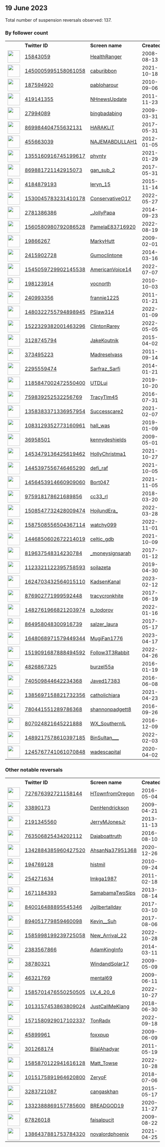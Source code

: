 
## 19 June 2023
Total number of suspension reversals observed: 137.

### By follower count
<table><tr><th></th><th align="left">Twitter ID</th><th align="left">Screen name</th>
<th align="left">Created</th><th align="left">Status</th><th align="left">Suspended</th><th align="left">Followers</th>
<tr><td><a href="https://pbs.twimg.com/profile_images/466669627947237377/qu4FUDr6_normal.jpeg"><img src="https://pbs.twimg.com/profile_images/466669627947237377/qu4FUDr6_normal.jpeg" width="40px" height="40px" align="center"/></a></td><td><a href="https://twitter.com/intent/user?user_id=15843059">15843059</a></td><td><a href="https://twitter.com/HealthRanger">HealthRanger</a></td><td>2008-08-13</td><td align="center"></td><td></td><td>113535</td></tr>
<tr><td><a href="https://pbs.twimg.com/profile_images/1450006591026040834/TZrEZjBt_normal.jpg"><img src="https://pbs.twimg.com/profile_images/1450006591026040834/TZrEZjBt_normal.jpg" width="40px" height="40px" align="center"/></a></td><td><a href="https://twitter.com/intent/user?user_id=1450005995158061058">1450005995158061058</a></td><td><a href="https://twitter.com/caburibbon">caburibbon</a></td><td>2021-10-18</td><td align="center"></td><td>2023-05-18</td><td>72003</td></tr>
<tr><td><a href="https://pbs.twimg.com/profile_images/1669990746357735424/Rl4_tbkR_normal.jpg"><img src="https://pbs.twimg.com/profile_images/1669990746357735424/Rl4_tbkR_normal.jpg" width="40px" height="40px" align="center"/></a></td><td><a href="https://twitter.com/intent/user?user_id=187594920">187594920</a></td><td><a href="https://twitter.com/pabloharour">pabloharour</a></td><td>2010-09-06</td><td align="center"></td><td>2023-06-17</td><td>42646</td></tr>
<tr><td><a href="https://pbs.twimg.com/profile_images/452164443330183169/68HH4ypI_normal.jpeg"><img src="https://pbs.twimg.com/profile_images/452164443330183169/68HH4ypI_normal.jpeg" width="40px" height="40px" align="center"/></a></td><td><a href="https://twitter.com/intent/user?user_id=419141355">419141355</a></td><td><a href="https://twitter.com/NHnewsUpdate">NHnewsUpdate</a></td><td>2011-11-23</td><td align="center"></td><td>2023-06-18</td><td>16948</td></tr>
<tr><td><a href="https://pbs.twimg.com/profile_images/1518573495403393024/gDkX6Ra5_normal.jpg"><img src="https://pbs.twimg.com/profile_images/1518573495403393024/gDkX6Ra5_normal.jpg" width="40px" height="40px" align="center"/></a></td><td><a href="https://twitter.com/intent/user?user_id=27994089">27994089</a></td><td><a href="https://twitter.com/bingbadabing">bingbadabing</a></td><td>2009-03-31</td><td align="center"></td><td>2023-06-13</td><td>9803</td></tr>
<tr><td><a href="https://pbs.twimg.com/profile_images/870031377227448320/uQ7eZ2uC_normal.jpg"><img src="https://pbs.twimg.com/profile_images/870031377227448320/uQ7eZ2uC_normal.jpg" width="40px" height="40px" align="center"/></a></td><td><a href="https://twitter.com/intent/user?user_id=869984404755632131">869984404755632131</a></td><td><a href="https://twitter.com/HARAKLiT">HARAKLiT</a></td><td>2017-05-31</td><td align="center"></td><td>2023-06-11</td><td>8551</td></tr>
<tr><td><a href="https://pbs.twimg.com/profile_images/1671242198996729856/BfLkRi-U_normal.jpg"><img src="https://pbs.twimg.com/profile_images/1671242198996729856/BfLkRi-U_normal.jpg" width="40px" height="40px" align="center"/></a></td><td><a href="https://twitter.com/intent/user?user_id=455663039">455663039</a></td><td><a href="https://twitter.com/NAJEMABDULLAH1">NAJEMABDULLAH1</a></td><td>2012-01-05</td><td align="center"></td><td>2023-06-07</td><td>8303</td></tr>
<tr><td><a href="https://pbs.twimg.com/profile_images/1670456236637126657/FetA_9-u_normal.jpg"><img src="https://pbs.twimg.com/profile_images/1670456236637126657/FetA_9-u_normal.jpg" width="40px" height="40px" align="center"/></a></td><td><a href="https://twitter.com/intent/user?user_id=1355160916745199617">1355160916745199617</a></td><td><a href="https://twitter.com/phvnty">phvnty</a></td><td>2021-01-29</td><td align="center"></td><td>2023-06-11</td><td>6185</td></tr>
<tr><td><a href="https://pbs.twimg.com/profile_images/1635772120889454592/EUWSQzjc_normal.jpg"><img src="https://pbs.twimg.com/profile_images/1635772120889454592/EUWSQzjc_normal.jpg" width="40px" height="40px" align="center"/></a></td><td><a href="https://twitter.com/intent/user?user_id=869881721142915073">869881721142915073</a></td><td><a href="https://twitter.com/gan_sub_2">gan_sub_2</a></td><td>2017-05-31</td><td align="center"></td><td>2022-09-20</td><td>6002</td></tr>
<tr><td><a href="https://pbs.twimg.com/profile_images/1606511311088922625/4Eh0r5aH_normal.jpg"><img src="https://pbs.twimg.com/profile_images/1606511311088922625/4Eh0r5aH_normal.jpg" width="40px" height="40px" align="center"/></a></td><td><a href="https://twitter.com/intent/user?user_id=4184879193">4184879193</a></td><td><a href="https://twitter.com/leryn_15">leryn_15</a></td><td>2015-11-14</td><td align="center"></td><td>2023-06-14</td><td>5769</td></tr>
<tr><td><a href="https://pbs.twimg.com/profile_images/1531666468517068800/cCRy1Bg0_normal.jpg"><img src="https://pbs.twimg.com/profile_images/1531666468517068800/cCRy1Bg0_normal.jpg" width="40px" height="40px" align="center"/></a></td><td><a href="https://twitter.com/intent/user?user_id=1530045783231410178">1530045783231410178</a></td><td><a href="https://twitter.com/ConservativeO17">ConservativeO17</a></td><td>2022-05-27</td><td align="center"></td><td>2023-06-16</td><td>5593</td></tr>
<tr><td><a href="https://pbs.twimg.com/profile_images/1670456044743434243/Ur-SyLoi_normal.jpg"><img src="https://pbs.twimg.com/profile_images/1670456044743434243/Ur-SyLoi_normal.jpg" width="40px" height="40px" align="center"/></a></td><td><a href="https://twitter.com/intent/user?user_id=2781386386">2781386386</a></td><td><a href="https://twitter.com/_JollyPapa">_JollyPapa</a></td><td>2014-09-23</td><td align="center"></td><td>2023-01-13</td><td>5523</td></tr>
<tr><td><a href="https://pbs.twimg.com/profile_images/1601435913720139776/FZMdcVTC_normal.jpg"><img src="https://pbs.twimg.com/profile_images/1601435913720139776/FZMdcVTC_normal.jpg" width="40px" height="40px" align="center"/></a></td><td><a href="https://twitter.com/intent/user?user_id=1560580980792086528">1560580980792086528</a></td><td><a href="https://twitter.com/PamelaE83716920">PamelaE83716920</a></td><td>2022-08-19</td><td align="center"></td><td>2023-06-16</td><td>5350</td></tr>
<tr><td><a href="https://pbs.twimg.com/profile_images/1294789970054479875/S1cv5-re_normal.jpg"><img src="https://pbs.twimg.com/profile_images/1294789970054479875/S1cv5-re_normal.jpg" width="40px" height="40px" align="center"/></a></td><td><a href="https://twitter.com/intent/user?user_id=19866267">19866267</a></td><td><a href="https://twitter.com/MarkyHutt">MarkyHutt</a></td><td>2009-02-01</td><td align="center"></td><td></td><td>4989</td></tr>
<tr><td><a href="https://pbs.twimg.com/profile_images/1503436597521526794/OOKGYaa7_normal.jpg"><img src="https://pbs.twimg.com/profile_images/1503436597521526794/OOKGYaa7_normal.jpg" width="40px" height="40px" align="center"/></a></td><td><a href="https://twitter.com/intent/user?user_id=2415902728">2415902728</a></td><td><a href="https://twitter.com/Gumoclintone">Gumoclintone</a></td><td>2014-03-16</td><td align="center"></td><td>2023-05-30</td><td>4811</td></tr>
<tr><td><a href="https://pbs.twimg.com/profile_images/1668293070402748417/2xp7w1mb_normal.jpg"><img src="https://pbs.twimg.com/profile_images/1668293070402748417/2xp7w1mb_normal.jpg" width="40px" height="40px" align="center"/></a></td><td><a href="https://twitter.com/intent/user?user_id=1545059729902145538">1545059729902145538</a></td><td><a href="https://twitter.com/AmericanVoice14">AmericanVoice14</a></td><td>2022-07-07</td><td align="center"></td><td>2023-06-10</td><td>4170</td></tr>
<tr><td><a href="https://pbs.twimg.com/profile_images/1213801322320785410/i05k54kv_normal.jpg"><img src="https://pbs.twimg.com/profile_images/1213801322320785410/i05k54kv_normal.jpg" width="40px" height="40px" align="center"/></a></td><td><a href="https://twitter.com/intent/user?user_id=198123914">198123914</a></td><td><a href="https://twitter.com/vocnorth">vocnorth</a></td><td>2010-10-03</td><td align="center"></td><td></td><td>4135</td></tr>
<tr><td><a href="https://pbs.twimg.com/profile_images/839839002790400001/Ma-cjHEZ_normal.jpg"><img src="https://pbs.twimg.com/profile_images/839839002790400001/Ma-cjHEZ_normal.jpg" width="40px" height="40px" align="center"/></a></td><td><a href="https://twitter.com/intent/user?user_id=240993356">240993356</a></td><td><a href="https://twitter.com/frannie1225">frannie1225</a></td><td>2011-01-21</td><td align="center"></td><td></td><td>4047</td></tr>
<tr><td><a href="https://pbs.twimg.com/profile_images/1669103280016998400/DBZTLQwN_normal.jpg"><img src="https://pbs.twimg.com/profile_images/1669103280016998400/DBZTLQwN_normal.jpg" width="40px" height="40px" align="center"/></a></td><td><a href="https://twitter.com/intent/user?user_id=1480322755794898945">1480322755794898945</a></td><td><a href="https://twitter.com/PSlaw314">PSlaw314</a></td><td>2022-01-09</td><td align="center"></td><td>2023-02-28</td><td>3775</td></tr>
<tr><td><a href="https://pbs.twimg.com/profile_images/1613199700496089096/SPiA6QR4_normal.jpg"><img src="https://pbs.twimg.com/profile_images/1613199700496089096/SPiA6QR4_normal.jpg" width="40px" height="40px" align="center"/></a></td><td><a href="https://twitter.com/intent/user?user_id=1522329382001463296">1522329382001463296</a></td><td><a href="https://twitter.com/ClintonRarey">ClintonRarey</a></td><td>2022-05-05</td><td align="center"></td><td>2023-06-16</td><td>3632</td></tr>
<tr><td><a href="https://pbs.twimg.com/profile_images/1150528240034955264/9zNEWSRB_normal.jpg"><img src="https://pbs.twimg.com/profile_images/1150528240034955264/9zNEWSRB_normal.jpg" width="40px" height="40px" align="center"/></a></td><td><a href="https://twitter.com/intent/user?user_id=3128745794">3128745794</a></td><td><a href="https://twitter.com/JakeKoutnik">JakeKoutnik</a></td><td>2015-04-02</td><td align="center"></td><td>2023-06-15</td><td>2979</td></tr>
<tr><td><a href="https://pbs.twimg.com/profile_images/1661435763513327622/OOY0OKu-_normal.jpg"><img src="https://pbs.twimg.com/profile_images/1661435763513327622/OOY0OKu-_normal.jpg" width="40px" height="40px" align="center"/></a></td><td><a href="https://twitter.com/intent/user?user_id=373495223">373495223</a></td><td><a href="https://twitter.com/Madreselvass">Madreselvass</a></td><td>2011-09-14</td><td align="center"></td><td>2023-06-17</td><td>2975</td></tr>
<tr><td><a href="https://pbs.twimg.com/profile_images/1668255591184191491/8llIyV6Y_normal.jpg"><img src="https://pbs.twimg.com/profile_images/1668255591184191491/8llIyV6Y_normal.jpg" width="40px" height="40px" align="center"/></a></td><td><a href="https://twitter.com/intent/user?user_id=2295559474">2295559474</a></td><td><a href="https://twitter.com/Sarfraz_Sarfi">Sarfraz_Sarfi</a></td><td>2014-01-21</td><td align="center"></td><td>2023-06-14</td><td>2927</td></tr>
<tr><td><a href="https://pbs.twimg.com/profile_images/1303224809476759552/WmWUkDAD_normal.jpg"><img src="https://pbs.twimg.com/profile_images/1303224809476759552/WmWUkDAD_normal.jpg" width="40px" height="40px" align="center"/></a></td><td><a href="https://twitter.com/intent/user?user_id=1185847002472550400">1185847002472550400</a></td><td><a href="https://twitter.com/UTDLui">UTDLui</a></td><td>2019-10-20</td><td align="center"></td><td></td><td>2802</td></tr>
<tr><td><a href="https://pbs.twimg.com/profile_images/1481599218477379592/P9fxohaM_normal.jpg"><img src="https://pbs.twimg.com/profile_images/1481599218477379592/P9fxohaM_normal.jpg" width="40px" height="40px" align="center"/></a></td><td><a href="https://twitter.com/intent/user?user_id=759839252532256769">759839252532256769</a></td><td><a href="https://twitter.com/TracyTlm45">TracyTlm45</a></td><td>2016-07-31</td><td align="center"></td><td>2023-06-12</td><td>2669</td></tr>
<tr><td><a href="https://pbs.twimg.com/profile_images/1496240996815970304/jGBu8VYx_normal.jpg"><img src="https://pbs.twimg.com/profile_images/1496240996815970304/jGBu8VYx_normal.jpg" width="40px" height="40px" align="center"/></a></td><td><a href="https://twitter.com/intent/user?user_id=1358383371336957954">1358383371336957954</a></td><td><a href="https://twitter.com/Successcare2">Successcare2</a></td><td>2021-02-07</td><td align="center"></td><td>2023-03-10</td><td>2657</td></tr>
<tr><td><a href="https://pbs.twimg.com/profile_images/1557310148561047553/w4vg41wz_normal.jpg"><img src="https://pbs.twimg.com/profile_images/1557310148561047553/w4vg41wz_normal.jpg" width="40px" height="40px" align="center"/></a></td><td><a href="https://twitter.com/intent/user?user_id=1083129352773160961">1083129352773160961</a></td><td><a href="https://twitter.com/hall_was">hall_was</a></td><td>2019-01-09</td><td align="center"></td><td>2023-01-09</td><td>2633</td></tr>
<tr><td><a href="https://pbs.twimg.com/profile_images/1235388142770892800/Dtj-9l8S_normal.jpg"><img src="https://pbs.twimg.com/profile_images/1235388142770892800/Dtj-9l8S_normal.jpg" width="40px" height="40px" align="center"/></a></td><td><a href="https://twitter.com/intent/user?user_id=36958501">36958501</a></td><td><a href="https://twitter.com/kennydeshields">kennydeshields</a></td><td>2009-05-01</td><td align="center"></td><td>2022-10-30</td><td>2467</td></tr>
<tr><td><a href="https://pbs.twimg.com/profile_images/1519463386693648385/ybe3x9dD_normal.jpg"><img src="https://pbs.twimg.com/profile_images/1519463386693648385/ybe3x9dD_normal.jpg" width="40px" height="40px" align="center"/></a></td><td><a href="https://twitter.com/intent/user?user_id=1453479136425619462">1453479136425619462</a></td><td><a href="https://twitter.com/HollyChristma1">HollyChristma1</a></td><td>2021-10-27</td><td align="center"></td><td>2022-07-04</td><td>2355</td></tr>
<tr><td><a href="https://pbs.twimg.com/profile_images/1653733669456998401/WmxMz5-E_normal.jpg"><img src="https://pbs.twimg.com/profile_images/1653733669456998401/WmxMz5-E_normal.jpg" width="40px" height="40px" align="center"/></a></td><td><a href="https://twitter.com/intent/user?user_id=1445397556746465290">1445397556746465290</a></td><td><a href="https://twitter.com/defi_raf">defi_raf</a></td><td>2021-10-05</td><td align="center"></td><td>2023-06-13</td><td>2283</td></tr>
<tr><td><a href="https://pbs.twimg.com/profile_images/1513050103711506433/PtzWSlaL_normal.jpg"><img src="https://pbs.twimg.com/profile_images/1513050103711506433/PtzWSlaL_normal.jpg" width="40px" height="40px" align="center"/></a></td><td><a href="https://twitter.com/intent/user?user_id=1456453914660909060">1456453914660909060</a></td><td><a href="https://twitter.com/Bort047">Bort047</a></td><td>2021-11-05</td><td align="center"></td><td>2022-04-30</td><td>2279</td></tr>
<tr><td><a href="https://pbs.twimg.com/profile_images/1664686663405117440/0pKjGg8B_normal.jpg"><img src="https://pbs.twimg.com/profile_images/1664686663405117440/0pKjGg8B_normal.jpg" width="40px" height="40px" align="center"/></a></td><td><a href="https://twitter.com/intent/user?user_id=975918178621689856">975918178621689856</a></td><td><a href="https://twitter.com/cc33_rl">cc33_rl</a></td><td>2018-03-20</td><td align="center"></td><td>2023-06-11</td><td>2192</td></tr>
<tr><td><a href="https://pbs.twimg.com/profile_images/1668626298896535554/E-qfTlmu_normal.jpg"><img src="https://pbs.twimg.com/profile_images/1668626298896535554/E-qfTlmu_normal.jpg" width="40px" height="40px" align="center"/></a></td><td><a href="https://twitter.com/intent/user?user_id=1508547732428009474">1508547732428009474</a></td><td><a href="https://twitter.com/HojlundEra_">HojlundEra_</a></td><td>2022-03-28</td><td align="center"></td><td>2023-06-09</td><td>2081</td></tr>
<tr><td><a href="https://pbs.twimg.com/profile_images/1655962143424905218/lj3xHTeV_normal.jpg"><img src="https://pbs.twimg.com/profile_images/1655962143424905218/lj3xHTeV_normal.jpg" width="40px" height="40px" align="center"/></a></td><td><a href="https://twitter.com/intent/user?user_id=1587508556504367114">1587508556504367114</a></td><td><a href="https://twitter.com/watchy099">watchy099</a></td><td>2022-11-01</td><td align="center"></td><td>2023-06-13</td><td>1753</td></tr>
<tr><td><a href="https://pbs.twimg.com/profile_images/1671240986377306118/PQjbVXEG_normal.jpg"><img src="https://pbs.twimg.com/profile_images/1671240986377306118/PQjbVXEG_normal.jpg" width="40px" height="40px" align="center"/></a></td><td><a href="https://twitter.com/intent/user?user_id=1446850602672214019">1446850602672214019</a></td><td><a href="https://twitter.com/celtic_gdb">celtic_gdb</a></td><td>2021-10-09</td><td align="center"></td><td>2022-10-29</td><td>1710</td></tr>
<tr><td><a href="https://pbs.twimg.com/profile_images/1598586860644827136/91qk1CVC_normal.jpg"><img src="https://pbs.twimg.com/profile_images/1598586860644827136/91qk1CVC_normal.jpg" width="40px" height="40px" align="center"/></a></td><td><a href="https://twitter.com/intent/user?user_id=819637548314230784">819637548314230784</a></td><td><a href="https://twitter.com/_moneysignsarah">_moneysignsarah</a></td><td>2017-01-12</td><td align="center"></td><td>2022-12-15</td><td>1605</td></tr>
<tr><td><a href="https://pbs.twimg.com/profile_images/1671278024359125000/7Sje0H8Q_normal.jpg"><img src="https://pbs.twimg.com/profile_images/1671278024359125000/7Sje0H8Q_normal.jpg" width="40px" height="40px" align="center"/></a></td><td><a href="https://twitter.com/intent/user?user_id=1123321122395758593">1123321122395758593</a></td><td><a href="https://twitter.com/soilazeta">soilazeta</a></td><td>2019-04-30</td><td align="center"></td><td>2023-05-28</td><td>1578</td></tr>
<tr><td><a href="https://pbs.twimg.com/profile_images/1668852212678684674/p60fis1z_normal.jpg"><img src="https://pbs.twimg.com/profile_images/1668852212678684674/p60fis1z_normal.jpg" width="40px" height="40px" align="center"/></a></td><td><a href="https://twitter.com/intent/user?user_id=1624703432564015110">1624703432564015110</a></td><td><a href="https://twitter.com/KadsenKanal">KadsenKanal</a></td><td>2023-02-12</td><td align="center"></td><td>2023-06-09</td><td>1501</td></tr>
<tr><td><a href="https://pbs.twimg.com/profile_images/1004565151293562881/mz1PST46_normal.jpg"><img src="https://pbs.twimg.com/profile_images/1004565151293562881/mz1PST46_normal.jpg" width="40px" height="40px" align="center"/></a></td><td><a href="https://twitter.com/intent/user?user_id=876902771999592448">876902771999592448</a></td><td><a href="https://twitter.com/tracycronkhite">tracycronkhite</a></td><td>2017-06-19</td><td align="center"></td><td></td><td>1405</td></tr>
<tr><td><a href="https://pbs.twimg.com/profile_images/1617273758791647235/Y-4rgFz4_normal.jpg"><img src="https://pbs.twimg.com/profile_images/1617273758791647235/Y-4rgFz4_normal.jpg" width="40px" height="40px" align="center"/></a></td><td><a href="https://twitter.com/intent/user?user_id=1482761966821203974">1482761966821203974</a></td><td><a href="https://twitter.com/p_todorov">p_todorov</a></td><td>2022-01-16</td><td align="center"></td><td>2023-06-09</td><td>1384</td></tr>
<tr><td><a href="https://abs.twimg.com/sticky/default_profile_images/default_profile_normal.png"><img src="https://abs.twimg.com/sticky/default_profile_images/default_profile_normal.png" width="40px" height="40px" align="center"/></a></td><td><a href="https://twitter.com/intent/user?user_id=864958048300916739">864958048300916739</a></td><td><a href="https://twitter.com/salzer_laura">salzer_laura</a></td><td>2017-05-17</td><td align="center"></td><td>2022-04-24</td><td>1352</td></tr>
<tr><td><a href="https://pbs.twimg.com/profile_images/1661436408051924993/QvPOeWkI_normal.jpg"><img src="https://pbs.twimg.com/profile_images/1661436408051924993/QvPOeWkI_normal.jpg" width="40px" height="40px" align="center"/></a></td><td><a href="https://twitter.com/intent/user?user_id=1648068971579449344">1648068971579449344</a></td><td><a href="https://twitter.com/MugiFan1776">MugiFan1776</a></td><td>2023-04-17</td><td align="center">🔒</td><td>2023-06-16</td><td>1303</td></tr>
<tr><td><a href="https://pbs.twimg.com/profile_images/1670577581450469382/_cvX4sqv_normal.jpg"><img src="https://pbs.twimg.com/profile_images/1670577581450469382/_cvX4sqv_normal.jpg" width="40px" height="40px" align="center"/></a></td><td><a href="https://twitter.com/intent/user?user_id=1519091687888494592">1519091687888494592</a></td><td><a href="https://twitter.com/Follow3T3Rabbit">Follow3T3Rabbit</a></td><td>2022-04-26</td><td align="center"></td><td>2023-06-11</td><td>1302</td></tr>
<tr><td><a href="https://pbs.twimg.com/profile_images/1453435172536426505/yA-5oNh8_normal.jpg"><img src="https://pbs.twimg.com/profile_images/1453435172536426505/yA-5oNh8_normal.jpg" width="40px" height="40px" align="center"/></a></td><td><a href="https://twitter.com/intent/user?user_id=4826867325">4826867325</a></td><td><a href="https://twitter.com/burzel55a">burzel55a</a></td><td>2016-01-19</td><td align="center"></td><td>2022-05-06</td><td>1293</td></tr>
<tr><td><a href="https://pbs.twimg.com/profile_images/1429464707514126344/QP0bdzMV_normal.jpg"><img src="https://pbs.twimg.com/profile_images/1429464707514126344/QP0bdzMV_normal.jpg" width="40px" height="40px" align="center"/></a></td><td><a href="https://twitter.com/intent/user?user_id=740509844642234368">740509844642234368</a></td><td><a href="https://twitter.com/Javed17383">Javed17383</a></td><td>2016-06-08</td><td align="center"></td><td>2023-06-13</td><td>1239</td></tr>
<tr><td><a href="https://pbs.twimg.com/profile_images/1566480326670565383/ED-M7MMq_normal.jpg"><img src="https://pbs.twimg.com/profile_images/1566480326670565383/ED-M7MMq_normal.jpg" width="40px" height="40px" align="center"/></a></td><td><a href="https://twitter.com/intent/user?user_id=1385697158821732356">1385697158821732356</a></td><td><a href="https://twitter.com/catholichiara">catholichiara</a></td><td>2021-04-23</td><td align="center"></td><td>2022-12-28</td><td>1169</td></tr>
<tr><td><a href="https://pbs.twimg.com/profile_images/785943746034606080/jsUe3hNl_normal.jpg"><img src="https://pbs.twimg.com/profile_images/785943746034606080/jsUe3hNl_normal.jpg" width="40px" height="40px" align="center"/></a></td><td><a href="https://twitter.com/intent/user?user_id=780441551289786368">780441551289786368</a></td><td><a href="https://twitter.com/shannonpadgett8">shannonpadgett8</a></td><td>2016-09-26</td><td align="center"></td><td>2022-10-29</td><td>1074</td></tr>
<tr><td><a href="https://pbs.twimg.com/profile_images/1436880124188704775/78x1AIO6_normal.jpg"><img src="https://pbs.twimg.com/profile_images/1436880124188704775/78x1AIO6_normal.jpg" width="40px" height="40px" align="center"/></a></td><td><a href="https://twitter.com/intent/user?user_id=807024821645221888">807024821645221888</a></td><td><a href="https://twitter.com/WX_SouthernIL">WX_SouthernIL</a></td><td>2016-12-09</td><td align="center"></td><td>2023-06-13</td><td>953</td></tr>
<tr><td><a href="https://pbs.twimg.com/profile_images/1649721952796545026/_kK5JMJO_normal.jpg"><img src="https://pbs.twimg.com/profile_images/1649721952796545026/_kK5JMJO_normal.jpg" width="40px" height="40px" align="center"/></a></td><td><a href="https://twitter.com/intent/user?user_id=1489217578610397185">1489217578610397185</a></td><td><a href="https://twitter.com/BinSultan___">BinSultan___</a></td><td>2022-02-03</td><td align="center"></td><td>2023-06-14</td><td>929</td></tr>
<tr><td><a href="https://pbs.twimg.com/profile_images/1604543747680780288/uOeXIGRL_normal.jpg"><img src="https://pbs.twimg.com/profile_images/1604543747680780288/uOeXIGRL_normal.jpg" width="40px" height="40px" align="center"/></a></td><td><a href="https://twitter.com/intent/user?user_id=1245767741061070848">1245767741061070848</a></td><td><a href="https://twitter.com/wadescapital">wadescapital</a></td><td>2020-04-02</td><td align="center"></td><td>2023-01-25</td><td>927</td></tr>
</table>

### Other notable reversals
<table><tr><th></th><th align="left">Twitter ID</th><th align="left">Screen name</th>
<th align="left">Created</th><th align="left">Status</th><th align="left">Suspended</th><th align="left">Followers</th>
<tr><td><a href="https://pbs.twimg.com/profile_images/1578219609894916100/Jv3qSjsi_normal.jpg"><img src="https://pbs.twimg.com/profile_images/1578219609894916100/Jv3qSjsi_normal.jpg" width="40px" height="40px" align="center"/></a></td><td><a href="https://twitter.com/intent/user?user_id=727676392721158144">727676392721158144</a></td><td><a href="https://twitter.com/HTownfromOregon">HTownfromOregon</a></td><td>2016-05-04</td><td align="center"></td><td>2023-06-14</td><td>128</td></tr>
<tr><td><a href="https://pbs.twimg.com/profile_images/557372808393535488/Bo1dsQ3i_normal.jpeg"><img src="https://pbs.twimg.com/profile_images/557372808393535488/Bo1dsQ3i_normal.jpeg" width="40px" height="40px" align="center"/></a></td><td><a href="https://twitter.com/intent/user?user_id=33890173">33890173</a></td><td><a href="https://twitter.com/DenHendrickson">DenHendrickson</a></td><td>2009-04-21</td><td align="center"></td><td>2023-06-15</td><td>319</td></tr>
<tr><td><a href="https://pbs.twimg.com/profile_images/1658117769701752833/nJr_pjZL_normal.jpg"><img src="https://pbs.twimg.com/profile_images/1658117769701752833/nJr_pjZL_normal.jpg" width="40px" height="40px" align="center"/></a></td><td><a href="https://twitter.com/intent/user?user_id=2191345560">2191345560</a></td><td><a href="https://twitter.com/JerryMJonesJr">JerryMJonesJr</a></td><td>2013-11-13</td><td align="center"></td><td>2023-06-18</td><td>350</td></tr>
<tr><td><a href="https://abs.twimg.com/sticky/default_profile_images/default_profile_normal.png"><img src="https://abs.twimg.com/sticky/default_profile_images/default_profile_normal.png" width="40px" height="40px" align="center"/></a></td><td><a href="https://twitter.com/intent/user?user_id=763506825434202112">763506825434202112</a></td><td><a href="https://twitter.com/Dajaboattruth">Dajaboattruth</a></td><td>2016-08-10</td><td align="center"></td><td>2022-12-23</td><td>356</td></tr>
<tr><td><a href="https://pbs.twimg.com/profile_images/1465704643149766666/Ll8T79kp_normal.jpg"><img src="https://pbs.twimg.com/profile_images/1465704643149766666/Ll8T79kp_normal.jpg" width="40px" height="40px" align="center"/></a></td><td><a href="https://twitter.com/intent/user?user_id=1342884385960427520">1342884385960427520</a></td><td><a href="https://twitter.com/AhsanNa37951368">AhsanNa37951368</a></td><td>2020-12-26</td><td align="center"></td><td>2023-05-25</td><td>878</td></tr>
<tr><td><a href="https://pbs.twimg.com/profile_images/1673100406921076736/0Pwyfzg9_normal.jpg"><img src="https://pbs.twimg.com/profile_images/1673100406921076736/0Pwyfzg9_normal.jpg" width="40px" height="40px" align="center"/></a></td><td><a href="https://twitter.com/intent/user?user_id=194769128">194769128</a></td><td><a href="https://twitter.com/histmil">histmil</a></td><td>2010-09-24</td><td align="center"></td><td>2023-06-18</td><td>52</td></tr>
<tr><td><a href="https://pbs.twimg.com/profile_images/549964143223009280/94mo5fuu_normal.jpeg"><img src="https://pbs.twimg.com/profile_images/549964143223009280/94mo5fuu_normal.jpeg" width="40px" height="40px" align="center"/></a></td><td><a href="https://twitter.com/intent/user?user_id=254271634">254271634</a></td><td><a href="https://twitter.com/lmkga1987">lmkga1987</a></td><td>2011-02-18</td><td align="center">🔒</td><td>2023-06-07</td><td>57</td></tr>
<tr><td><a href="https://pbs.twimg.com/profile_images/1563009040489357312/lsgPDhKo_normal.jpg"><img src="https://pbs.twimg.com/profile_images/1563009040489357312/lsgPDhKo_normal.jpg" width="40px" height="40px" align="center"/></a></td><td><a href="https://twitter.com/intent/user?user_id=1671184393">1671184393</a></td><td><a href="https://twitter.com/SamabamaTwoSips">SamabamaTwoSips</a></td><td>2013-08-14</td><td align="center"></td><td>2022-11-29</td><td>259</td></tr>
<tr><td><a href="https://pbs.twimg.com/profile_images/1116913984781729792/WvcHrJqJ_normal.jpg"><img src="https://pbs.twimg.com/profile_images/1116913984781729792/WvcHrJqJ_normal.jpg" width="40px" height="40px" align="center"/></a></td><td><a href="https://twitter.com/intent/user?user_id=840016488895545346">840016488895545346</a></td><td><a href="https://twitter.com/Jgilbertallday">Jgilbertallday</a></td><td>2017-03-10</td><td align="center"></td><td>2022-12-07</td><td>0</td></tr>
<tr><td><a href="https://pbs.twimg.com/profile_images/1350030629744742402/h7rUe_EK_normal.jpg"><img src="https://pbs.twimg.com/profile_images/1350030629744742402/h7rUe_EK_normal.jpg" width="40px" height="40px" align="center"/></a></td><td><a href="https://twitter.com/intent/user?user_id=894051779859460098">894051779859460098</a></td><td><a href="https://twitter.com/Kevin__Suh">Kevin__Suh</a></td><td>2017-08-06</td><td align="center"></td><td>2023-06-17</td><td>199</td></tr>
<tr><td><a href="https://pbs.twimg.com/profile_images/1585998527049736192/DbvwWMHj_normal.jpg"><img src="https://pbs.twimg.com/profile_images/1585998527049736192/DbvwWMHj_normal.jpg" width="40px" height="40px" align="center"/></a></td><td><a href="https://twitter.com/intent/user?user_id=1585998199239725058">1585998199239725058</a></td><td><a href="https://twitter.com/New_Arrival_22">New_Arrival_22</a></td><td>2022-10-28</td><td align="center"></td><td>2022-12-22</td><td>32</td></tr>
<tr><td><a href="https://pbs.twimg.com/profile_images/1653465875968823296/zwmd0kf4_normal.jpg"><img src="https://pbs.twimg.com/profile_images/1653465875968823296/zwmd0kf4_normal.jpg" width="40px" height="40px" align="center"/></a></td><td><a href="https://twitter.com/intent/user?user_id=2383567866">2383567866</a></td><td><a href="https://twitter.com/AdamKingInfo">AdamKingInfo</a></td><td>2014-03-11</td><td align="center"></td><td>2023-06-16</td><td>132</td></tr>
<tr><td><a href="https://pbs.twimg.com/profile_images/1501817921/mcbain_8-10_079__400x300__normal.jpg"><img src="https://pbs.twimg.com/profile_images/1501817921/mcbain_8-10_079__400x300__normal.jpg" width="40px" height="40px" align="center"/></a></td><td><a href="https://twitter.com/intent/user?user_id=38780321">38780321</a></td><td><a href="https://twitter.com/WindandSolar17">WindandSolar17</a></td><td>2009-05-09</td><td align="center"></td><td>2022-12-05</td><td>140</td></tr>
<tr><td><a href="https://pbs.twimg.com/profile_images/1120379845/mento_pic_normal.jpg"><img src="https://pbs.twimg.com/profile_images/1120379845/mento_pic_normal.jpg" width="40px" height="40px" align="center"/></a></td><td><a href="https://twitter.com/intent/user?user_id=46321769">46321769</a></td><td><a href="https://twitter.com/mental69">mental69</a></td><td>2009-06-11</td><td align="center">🔒</td><td>2023-05-28</td><td>171</td></tr>
<tr><td><a href="https://pbs.twimg.com/profile_images/1586010924657278980/_TqrB7mo_normal.jpg"><img src="https://pbs.twimg.com/profile_images/1586010924657278980/_TqrB7mo_normal.jpg" width="40px" height="40px" align="center"/></a></td><td><a href="https://twitter.com/intent/user?user_id=1585701476550250505">1585701476550250505</a></td><td><a href="https://twitter.com/LV_4_20_6">LV_4_20_6</a></td><td>2022-10-27</td><td align="center"></td><td>2023-03-22</td><td>21</td></tr>
<tr><td><a href="https://pbs.twimg.com/profile_images/1663630165673426949/cKxUSHai_normal.jpg"><img src="https://pbs.twimg.com/profile_images/1663630165673426949/cKxUSHai_normal.jpg" width="40px" height="40px" align="center"/></a></td><td><a href="https://twitter.com/intent/user?user_id=1013157453863809024">1013157453863809024</a></td><td><a href="https://twitter.com/JustCallMeKlang">JustCallMeKlang</a></td><td>2018-06-30</td><td align="center"></td><td>2023-05-28</td><td>410</td></tr>
<tr><td><a href="https://pbs.twimg.com/profile_images/1664320323234283544/pgg1-PgM_normal.jpg"><img src="https://pbs.twimg.com/profile_images/1664320323234283544/pgg1-PgM_normal.jpg" width="40px" height="40px" align="center"/></a></td><td><a href="https://twitter.com/intent/user?user_id=1571580929017102337">1571580929017102337</a></td><td><a href="https://twitter.com/TonRadx">TonRadx</a></td><td>2022-09-18</td><td align="center"></td><td>2023-06-15</td><td>66</td></tr>
<tr><td><a href="https://pbs.twimg.com/profile_images/1654102371385974786/bXbvPDl1_normal.jpg"><img src="https://pbs.twimg.com/profile_images/1654102371385974786/bXbvPDl1_normal.jpg" width="40px" height="40px" align="center"/></a></td><td><a href="https://twitter.com/intent/user?user_id=45899961">45899961</a></td><td><a href="https://twitter.com/foxxpup">foxxpup</a></td><td>2009-06-09</td><td align="center"></td><td>2023-06-14</td><td>200</td></tr>
<tr><td><a href="https://pbs.twimg.com/profile_images/1448840518276984832/E0DkedV3_normal.jpg"><img src="https://pbs.twimg.com/profile_images/1448840518276984832/E0DkedV3_normal.jpg" width="40px" height="40px" align="center"/></a></td><td><a href="https://twitter.com/intent/user?user_id=301268174">301268174</a></td><td><a href="https://twitter.com/BilalAhadyar">BilalAhadyar</a></td><td>2011-05-19</td><td align="center">👋</td><td>2023-01-27</td><td>297</td></tr>
<tr><td><a href="https://pbs.twimg.com/profile_images/1671039096423153664/wbWBSZpV_normal.jpg"><img src="https://pbs.twimg.com/profile_images/1671039096423153664/wbWBSZpV_normal.jpg" width="40px" height="40px" align="center"/></a></td><td><a href="https://twitter.com/intent/user?user_id=1585870122941616128">1585870122941616128</a></td><td><a href="https://twitter.com/Matt_Towse">Matt_Towse</a></td><td>2022-10-28</td><td align="center"></td><td>2023-04-02</td><td>0</td></tr>
<tr><td><a href="https://pbs.twimg.com/profile_images/1246941638439600129/RZ0eZIHA_normal.jpg"><img src="https://pbs.twimg.com/profile_images/1246941638439600129/RZ0eZIHA_normal.jpg" width="40px" height="40px" align="center"/></a></td><td><a href="https://twitter.com/intent/user?user_id=1015175891964620800">1015175891964620800</a></td><td><a href="https://twitter.com/ZeryoF">ZeryoF</a></td><td>2018-07-06</td><td align="center"></td><td>2023-06-02</td><td>164</td></tr>
<tr><td><a href="https://pbs.twimg.com/profile_images/609937301561585664/pYg9OK5n_normal.jpg"><img src="https://pbs.twimg.com/profile_images/609937301561585664/pYg9OK5n_normal.jpg" width="40px" height="40px" align="center"/></a></td><td><a href="https://twitter.com/intent/user?user_id=3283721087">3283721087</a></td><td><a href="https://twitter.com/cangaskhan">cangaskhan</a></td><td>2015-05-17</td><td align="center">🔒</td><td>2023-03-18</td><td>0</td></tr>
<tr><td><a href="https://pbs.twimg.com/profile_images/1671610088425922562/GsLHRtma_normal.jpg"><img src="https://pbs.twimg.com/profile_images/1671610088425922562/GsLHRtma_normal.jpg" width="40px" height="40px" align="center"/></a></td><td><a href="https://twitter.com/intent/user?user_id=1332388869157785600">1332388869157785600</a></td><td><a href="https://twitter.com/BREADGOD19">BREADGOD19</a></td><td>2020-11-27</td><td align="center">👋</td><td>2022-09-07</td><td>71</td></tr>
<tr><td><a href="https://pbs.twimg.com/profile_images/449129182430121985/1fmkC6ac_normal.jpeg"><img src="https://pbs.twimg.com/profile_images/449129182430121985/1fmkC6ac_normal.jpeg" width="40px" height="40px" align="center"/></a></td><td><a href="https://twitter.com/intent/user?user_id=67826018">67826018</a></td><td><a href="https://twitter.com/faisalpucit">faisalpucit</a></td><td>2009-08-22</td><td align="center"></td><td>2023-06-05</td><td>52</td></tr>
<tr><td><a href="https://pbs.twimg.com/profile_images/1560059318266761216/SdIBbVPy_normal.jpg"><img src="https://pbs.twimg.com/profile_images/1560059318266761216/SdIBbVPy_normal.jpg" width="40px" height="40px" align="center"/></a></td><td><a href="https://twitter.com/intent/user?user_id=1386437881753784320">1386437881753784320</a></td><td><a href="https://twitter.com/novalordphoenix">novalordphoenix</a></td><td>2021-04-25</td><td align="center"></td><td>2022-08-19</td><td>156</td></tr>
</table>
